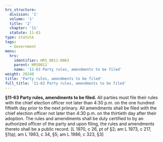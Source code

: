 ```yaml
---
hrs_structure:
  division: '1'
  volume: '1'
  title: '2'
  chapter: '11'
  statute: 11-63
type: statute
tags:
  - Government
menu:
  hrs:
    identifier: HRS_0011-0063
    parent: HRS0011
    name: '11-63 Party rules, amendments to be filed'
weight: 20240
title: 'Party rules, amendments to be filed'
full_title: '11-63 Party rules, amendments to be filed'
---
```

**§11-63 Party rules, amendments to be filed.** All parties must file their rules with the chief election officer not later than 4:30 p.m. on the one hundred fiftieth day prior to the next primary. All amendments shall be filed with the chief election officer not later than 4:30 p.m. on the thirtieth day after their adoption. The rules and amendments shall be duly certified to by an authorized officer of the party and upon filing, the rules and amendments thereto shall be a public record. [L 1970, c 26, pt of §2; am L 1973, c 217, §1(q); am L 1983, c 34, §5; am L 1986, c 323, §3]